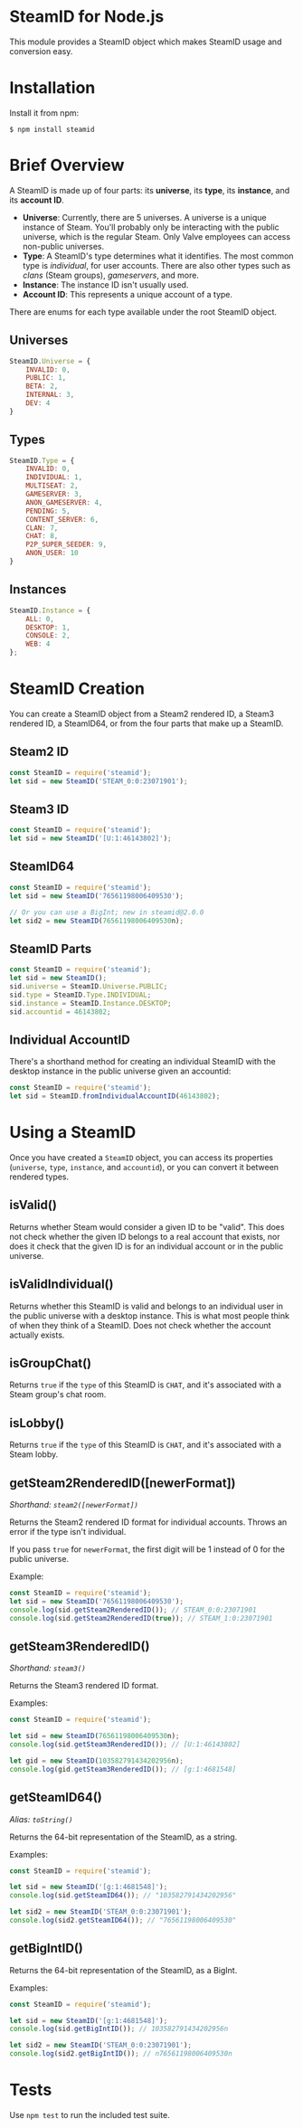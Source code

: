 # SteamID for Node.js

This module provides a SteamID object which makes SteamID usage and conversion easy.

# Installation

Install it from npm:

    $ npm install steamid

# Brief Overview

A SteamID is made up of four parts: its **universe**, its **type**, its **instance**, and its **account ID**.

- **Universe**: Currently, there are 5 universes. A universe is a unique instance of Steam. You'll probably only be interacting with the public universe, which is the regular Steam. Only Valve employees can access non-public universes.
- **Type**: A SteamID's type determines what it identifies. The most common type is *individual*, for user accounts. There are also other types such as *clans* (Steam groups), *gameservers*, and more.
- **Instance**: The instance ID isn't usually used.
- **Account ID**: This represents a unique account of a type.

There are enums for each type available under the root SteamID object.

## Universes

```js
SteamID.Universe = {
	INVALID: 0,
	PUBLIC: 1,
	BETA: 2,
	INTERNAL: 3,
	DEV: 4
}
```

## Types

```js
SteamID.Type = {
	INVALID: 0,
	INDIVIDUAL: 1,
	MULTISEAT: 2,
	GAMESERVER: 3,
	ANON_GAMESERVER: 4,
	PENDING: 5,
	CONTENT_SERVER: 6,
	CLAN: 7,
	CHAT: 8,
	P2P_SUPER_SEEDER: 9,
	ANON_USER: 10
}
```

## Instances

```js
SteamID.Instance = {
	ALL: 0,
	DESKTOP: 1,
	CONSOLE: 2,
	WEB: 4
};
```

# SteamID Creation

You can create a SteamID object from a Steam2 rendered ID, a Steam3 rendered ID, a SteamID64, or from the four parts that make up a SteamID.

## Steam2 ID

```js
const SteamID = require('steamid');
let sid = new SteamID('STEAM_0:0:23071901');
```

## Steam3 ID

```js
const SteamID = require('steamid');
let sid = new SteamID('[U:1:46143802]');
```

## SteamID64

```js
const SteamID = require('steamid');
let sid = new SteamID('76561198006409530');

// Or you can use a BigInt; new in steamid@2.0.0
let sid2 = new SteamID(76561198006409530n);
```

## SteamID Parts

```js
const SteamID = require('steamid');
let sid = new SteamID();
sid.universe = SteamID.Universe.PUBLIC;
sid.type = SteamID.Type.INDIVIDUAL;
sid.instance = SteamID.Instance.DESKTOP;
sid.accountid = 46143802;
```

## Individual AccountID

There's a shorthand method for creating an individual SteamID with the desktop instance in the public universe given an accountid:

```js
const SteamID = require('steamid');
let sid = SteamID.fromIndividualAccountID(46143802);
```

# Using a SteamID

Once you have created a `SteamID` object, you can access its properties (`universe`, `type`, `instance`, and `accountid`),
or you can convert it between rendered types.

## isValid()

Returns whether Steam would consider a given ID to be "valid". This does not check whether the given ID belongs to a
real account that exists, nor does it check that the given ID is for an individual account or in the public universe.

## isValidIndividual()

Returns whether this SteamID is valid and belongs to an individual user in the public universe with a desktop instance.
This is what most people think of when they think of a SteamID. Does not check whether the account actually exists.

## isGroupChat()

Returns `true` if the `type` of this SteamID is `CHAT`, and it's associated with a Steam group's chat room.

## isLobby()

Returns `true` if the `type` of this SteamID is `CHAT`, and it's associated with a Steam lobby.

## getSteam2RenderedID([newerFormat])

*Shorthand: `steam2([newerFormat])`*

Returns the Steam2 rendered ID format for individual accounts. Throws an error if the type isn't individual.

If you pass `true` for `newerFormat`, the first digit will be 1 instead of 0 for the public universe.

Example:

```js
const SteamID = require('steamid');
let sid = new SteamID('76561198006409530');
console.log(sid.getSteam2RenderedID()); // STEAM_0:0:23071901
console.log(sid.getSteam2RenderedID(true)); // STEAM_1:0:23071901
```

## getSteam3RenderedID()

*Shorthand: `steam3()`*

Returns the Steam3 rendered ID format.

Examples:

```js
const SteamID = require('steamid');

let sid = new SteamID(76561198006409530n);
console.log(sid.getSteam3RenderedID()); // [U:1:46143802]

let gid = new SteamID(103582791434202956n);
console.log(gid.getSteam3RenderedID()); // [g:1:4681548]
```

## getSteamID64()

*Alias: `toString()`*

Returns the 64-bit representation of the SteamID, as a string.

Examples:

```js
const SteamID = require('steamid');

let sid = new SteamID('[g:1:4681548]');
console.log(sid.getSteamID64()); // "103582791434202956"

let sid2 = new SteamID('STEAM_0:0:23071901');
console.log(sid2.getSteamID64()); // "76561198006409530"
```

## getBigIntID()

Returns the 64-bit representation of the SteamID, as a BigInt.

Examples:

```js
const SteamID = require('steamid');

let sid = new SteamID('[g:1:4681548]');
console.log(sid.getBigIntID()); // 103582791434202956n

let sid2 = new SteamID('STEAM_0:0:23071901');
console.log(sid2.getBigIntID()); // n76561198006409530n
```

# Tests

Use `npm test` to run the included test suite.
